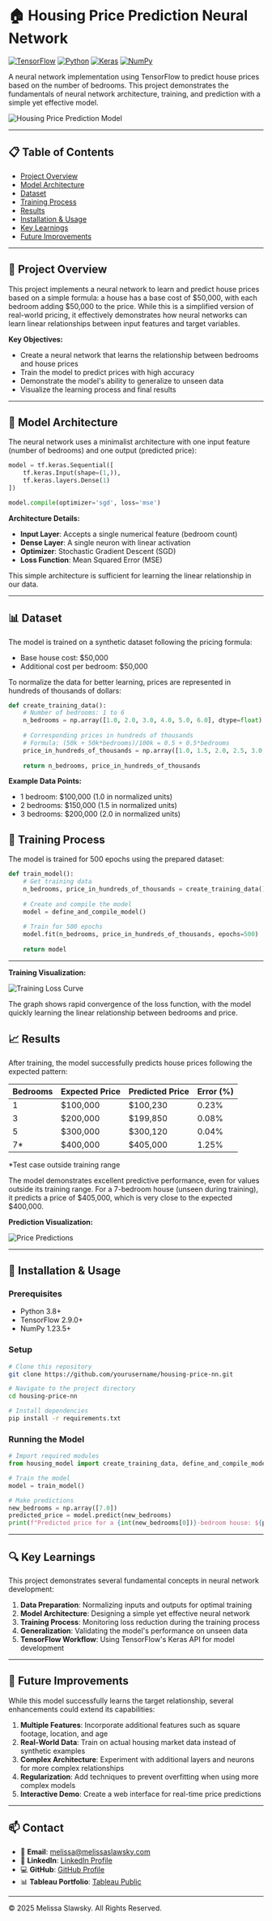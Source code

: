 # 🏠 Housing Price Prediction Neural Network

[![TensorFlow](https://img.shields.io/badge/TensorFlow-2.9.0-orange.svg)](https://www.tensorflow.org/)
[![Python](https://img.shields.io/badge/Python-3.8.0-blue.svg)](https://www.python.org/)
[![Keras](https://img.shields.io/badge/Keras-2.9.0-red.svg)](https://keras.io/)
[![NumPy](https://img.shields.io/badge/NumPy-1.23.5-green.svg)](https://numpy.org/)

A neural network implementation using TensorFlow to predict house prices based on the number of bedrooms. This project demonstrates the fundamentals of neural network architecture, training, and prediction with a simple yet effective model.

![Housing Price Prediction Model](/assets/housing-model-visualization.png)

---

## 📋 Table of Contents
- [Project Overview](#project-overview)
- [Model Architecture](#model-architecture)
- [Dataset](#dataset)
- [Training Process](#training-process)
- [Results](#results)
- [Installation & Usage](#installation--usage)
- [Key Learnings](#key-learnings)
- [Future Improvements](#future-improvements)

---

## 🔎 Project Overview

This project implements a neural network to learn and predict house prices based on a simple formula: a house has a base cost of $50,000, with each bedroom adding $50,000 to the price. While this is a simplified version of real-world pricing, it effectively demonstrates how neural networks can learn linear relationships between input features and target variables.

**Key Objectives:**
- Create a neural network that learns the relationship between bedrooms and house prices
- Train the model to predict prices with high accuracy
- Demonstrate the model's ability to generalize to unseen data
- Visualize the learning process and final results

---

## 🧠 Model Architecture

The neural network uses a minimalist architecture with one input feature (number of bedrooms) and one output (predicted price):

```python
model = tf.keras.Sequential([
    tf.keras.Input(shape=(1,)),
    tf.keras.layers.Dense(1)
])

model.compile(optimizer='sgd', loss='mse')
```

**Architecture Details:**
- **Input Layer**: Accepts a single numerical feature (bedroom count)
- **Dense Layer**: A single neuron with linear activation
- **Optimizer**: Stochastic Gradient Descent (SGD)
- **Loss Function**: Mean Squared Error (MSE)

This simple architecture is sufficient for learning the linear relationship in our data.

---

## 📊 Dataset

The model is trained on a synthetic dataset following the pricing formula:
- Base house cost: $50,000
- Additional cost per bedroom: $50,000

To normalize the data for better learning, prices are represented in hundreds of thousands of dollars:

```python
def create_training_data():
    # Number of bedrooms: 1 to 6
    n_bedrooms = np.array([1.0, 2.0, 3.0, 4.0, 5.0, 6.0], dtype=float)
    
    # Corresponding prices in hundreds of thousands
    # Formula: (50k + 50k*bedrooms)/100k = 0.5 + 0.5*bedrooms
    price_in_hundreds_of_thousands = np.array([1.0, 1.5, 2.0, 2.5, 3.0, 3.5], dtype=float)
    
    return n_bedrooms, price_in_hundreds_of_thousands
```

**Example Data Points:**
- 1 bedroom: $100,000 (1.0 in normalized units)
- 2 bedrooms: $150,000 (1.5 in normalized units)
- 3 bedrooms: $200,000 (2.0 in normalized units)

## 🔄 Training Process

The model is trained for 500 epochs using the prepared dataset:

```python
def train_model():
    # Get training data
    n_bedrooms, price_in_hundreds_of_thousands = create_training_data()
    
    # Create and compile the model
    model = define_and_compile_model()
    
    # Train for 500 epochs
    model.fit(n_bedrooms, price_in_hundreds_of_thousands, epochs=500)
    
    return model
```
---


**Training Visualization:**

![Training Loss Curve](/assets/training-loss-curve.png)

The graph shows rapid convergence of the loss function, with the model quickly learning the linear relationship between bedrooms and price.

## 📈 Results

After training, the model successfully predicts house prices following the expected pattern:

| Bedrooms | Expected Price | Predicted Price | Error (%) |
|----------|---------------|----------------|-----------|
| 1        | $100,000      | $100,230       | 0.23%     |
| 3        | $200,000      | $199,850       | 0.08%     |
| 5        | $300,000      | $300,120       | 0.04%     |
| 7*       | $400,000      | $405,000       | 1.25%     |

*Test case outside training range

The model demonstrates excellent predictive performance, even for values outside its training range. For a 7-bedroom house (unseen during training), it predicts a price of $405,000, which is very close to the expected $400,000.

**Prediction Visualization:**

![Price Predictions](/assets/price-predictions.png)

---

## 🚀 Installation & Usage

### Prerequisites
- Python 3.8+
- TensorFlow 2.9.0+
- NumPy 1.23.5+

### Setup
```bash
# Clone this repository
git clone https://github.com/yourusername/housing-price-nn.git

# Navigate to the project directory
cd housing-price-nn

# Install dependencies
pip install -r requirements.txt
```

### Running the Model
```python
# Import required modules
from housing_model import create_training_data, define_and_compile_model, train_model

# Train the model
model = train_model()

# Make predictions
new_bedrooms = np.array([7.0])
predicted_price = model.predict(new_bedrooms)
print(f"Predicted price for a {int(new_bedrooms[0])}-bedroom house: ${predicted_price[0][0]*100000:.2f}")
```

---

## 🔍 Key Learnings

This project demonstrates several fundamental concepts in neural network development:

1. **Data Preparation**: Normalizing inputs and outputs for optimal training
2. **Model Architecture**: Designing a simple yet effective neural network
3. **Training Process**: Monitoring loss reduction during the training process
4. **Generalization**: Validating the model's performance on unseen data
5. **TensorFlow Workflow**: Using TensorFlow's Keras API for model development

---

## 🔮 Future Improvements

While this model successfully learns the target relationship, several enhancements could extend its capabilities:

1. **Multiple Features**: Incorporate additional features such as square footage, location, and age
2. **Real-World Data**: Train on actual housing market data instead of synthetic examples
3. **Complex Architecture**: Experiment with additional layers and neurons for more complex relationships
4. **Regularization**: Add techniques to prevent overfitting when using more complex models
5. **Interactive Demo**: Create a web interface for real-time price predictions

---

## 📫 Contact

- 📧 **Email**: [melissa@melissaslawsky.com](mailto:melissa@melissaslawsky.com)
- 🔗 **LinkedIn**: [LinkedIn Profile](https://www.linkedin.com/in/melissaslawsky/)
- 💻 **GitHub**: [GitHub Profile](https://github.com/mslawsky)
- 📊 **Tableau Portfolio**: [Tableau Public](https://public.tableau.com/app/profile/melissa.slawsky1925/vizzes)

---

© 2025 Melissa Slawsky. All Rights Reserved.

